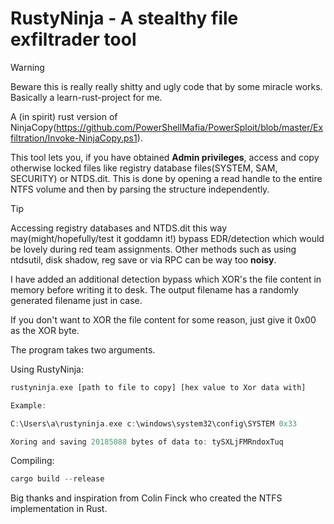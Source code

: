 # RustyNinja - A stealthy file exfiltrader tool
>[!WARNING]
>Beware this is really really shitty and ugly code that by some miracle works. Basically a learn-rust-project for me.

A (in spirit) rust version of NinjaCopy(https://github.com/PowerShellMafia/PowerSploit/blob/master/Exfiltration/Invoke-NinjaCopy.ps1).

This tool lets you, if you have obtained **Admin privileges**, access and copy otherwise locked files like registry database files(SYSTEM, SAM, SECURITY) or NTDS.dit. 
This is done by opening a read handle to the entire NTFS volume and then by parsing the structure independently. 

>[!TIP]
>Accessing registry databases and NTDS.dit this way may(might/hopefully/test it goddamn it!) bypass EDR/detection which would be lovely during red team assignments. Other methods such as using ntdsutil, disk shadow, reg save or via RPC can be way too **noisy**.


I have added an additional detection bypass which XOR's the file content in memory before writing it to desk. The output filename has a randomly generated filename just in case. 

If you don't want to XOR the file content for some reason, just give it 0x00 as the XOR byte.

The program takes two arguments.

Using RustyNinja:
~~~rust
rustyninja.exe [path to file to copy] [hex value to Xor data with]

Example: 

C:\Users\a\rustyninja.exe c:\windows\system32\config\SYSTEM 0x33

Xoring and saving 20185088 bytes of data to: tySXLjFMRndoxTuq
~~~

Compiling:
~~~rust
cargo build --release
~~~

Big thanks and inspiration from Colin Finck who created the NTFS implementation in Rust.
